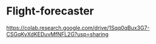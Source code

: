 # Flight-forecaster
https://colab.research.google.com/drive/1Sqq0qBux3G7-CSGqKyXdKEDuvMfNFL2G?usp=sharing
